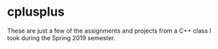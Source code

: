 # cplusplus
These are just a few of the assignments and projects from a C++ class I took during the Spring 2019 semester.
